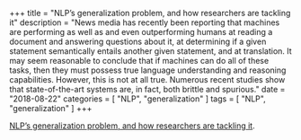 +++
title = "NLP’s generalization problem, and how researchers are tackling it"
description = "News media has recently been reporting that machines are performing as well as and even outperforming humans at reading a document and answering questions about it, at determining if a given statement semantically entails another given statement, and at translation. It may seem reasonable to conclude that if machines can do all of these tasks, then they must possess true language understanding and reasoning capabilities. However, this is not at all true. Numerous recent studies show that state-of-the-art systems are, in fact, both brittle and spurious."
date = "2018-08-22"
categories = [ "NLP", "generalization" ]
tags = [
    "NLP",
    "generalization"
]
+++

[NLP’s generalization problem, and how researchers are tackling it](https://thegradient.pub/frontiers-of-generalization-in-natural-language-processing/).
